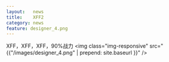 ```yaml
---
layout:   news
title:    XFF2
category: news
feature: designer_4.png
---
```


XFF，XFF，XFF，90%战力 <!--break-->
<img class="img-responsive" src="{{"/images/designer_4.png" | prepend: site.baseurl }}" />
